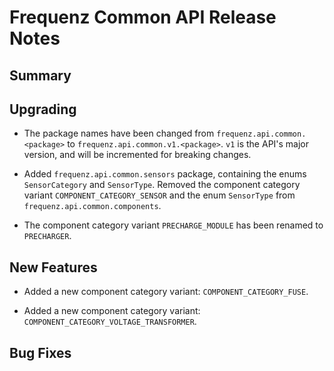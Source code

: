 # Frequenz Common API Release Notes

## Summary

<!-- Here goes a general summary of what this release is about -->

## Upgrading

- The package names have been changed from `frequenz.api.common.<package>` to
  `frequenz.api.common.v1.<package>`. `v1` is the API's major version, and will
  be incremented for breaking changes.

- Added `frequenz.api.common.sensors` package, containing the enums
  `SensorCategory` and `SensorType`. Removed the component category variant
  `COMPONENT_CATEGORY_SENSOR` and the enum `SensorType` from
  `frequenz.api.common.components`.

- The component category variant `PRECHARGE_MODULE` has been renamed to
  `PRECHARGER`.

## New Features

- Added a new component category variant: `COMPONENT_CATEGORY_FUSE`.

- Added a new component category variant:
  `COMPONENT_CATEGORY_VOLTAGE_TRANSFORMER`.

## Bug Fixes

<!-- Here goes notable bug fixes that are worth a special mention or explanation -->
